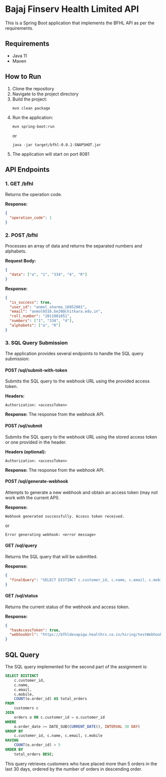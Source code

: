 # Bajaj Finserv Health Limited API

This is a Spring Boot application that implements the BFHL API as per the requirements.

## Requirements
- Java 11
- Maven

## How to Run
1. Clone the repository
2. Navigate to the project directory
3. Build the project:
   ```
   mvn clean package
   ```
4. Run the application:
   ```
   mvn spring-boot:run
   ```
   or
   ```
   java -jar target/bfhl-0.0.1-SNAPSHOT.jar
   ```
5. The application will start on port 8081

## API Endpoints

### 1. GET /bfhl
Returns the operation code.

**Response:**
```json
{
  "operation_code": 1
}
```

### 2. POST /bfhl
Processes an array of data and returns the separated numbers and alphabets.

**Request Body:**
```json
{
  "data": ["a", "1", "334", "4", "R"]
}
```

**Response:**
```json
{
  "is_success": true,
  "user_id": "anmol_sharma_16052001",
  "email": "anmol0516.be20@chitkara.edu.in",
  "roll_number": "2011981051",
  "numbers": ["1", "334", "4"],
  "alphabets": ["a", "R"]
}
```

### 3. SQL Query Submission

The application provides several endpoints to handle the SQL query submission:

#### POST /sql/submit-with-token
Submits the SQL query to the webhook URL using the provided access token.

**Headers:**
```
Authorization: <accessToken>
```

**Response:**
The response from the webhook API.

#### POST /sql/submit
Submits the SQL query to the webhook URL using the stored access token or one provided in the header.

**Headers (optional):**
```
Authorization: <accessToken>
```

**Response:**
The response from the webhook API.

#### POST /sql/generate-webhook
Attempts to generate a new webhook and obtain an access token (may not work with the current API).

**Response:**
```
Webhook generated successfully. Access token received.
```
or
```
Error generating webhook: <error message>
```

#### GET /sql/query
Returns the SQL query that will be submitted.

**Response:**
```json
{
  "finalQuery": "SELECT DISTINCT c.customer_id, c.name, c.email, c.mobile, COUNT(o.order_id) AS total_orders FROM customers c JOIN orders o ON c.customer_id = o.customer_id WHERE o.order_date >= DATE_SUB(CURRENT_DATE(), INTERVAL 30 DAY) GROUP BY c.customer_id, c.name, c.email, c.mobile HAVING COUNT(o.order_id) > 5 ORDER BY total_orders DESC;"
}
```

#### GET /sql/status
Returns the current status of the webhook and access token.

**Response:**
```json
{
  "hasAccessToken": true,
  "webhookUrl": "https://bfhldevapigw.healthrx.co.in/hiring/testWebhook/JAVA"
}
```

## SQL Query

The SQL query implemented for the second part of the assignment is:

```sql
SELECT DISTINCT
    c.customer_id,
    c.name,
    c.email,
    c.mobile,
    COUNT(o.order_id) AS total_orders
FROM
    customers c
JOIN
    orders o ON c.customer_id = o.customer_id
WHERE
    o.order_date >= DATE_SUB(CURRENT_DATE(), INTERVAL 30 DAY)
GROUP BY
    c.customer_id, c.name, c.email, c.mobile
HAVING
    COUNT(o.order_id) > 5
ORDER BY
    total_orders DESC;
```

This query retrieves customers who have placed more than 5 orders in the last 30 days, ordered by the number of orders in descending order. 